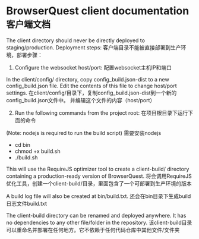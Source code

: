 BrowserQuest client documentation `客户端文档`
=================================

The client directory should never be directly deployed to staging/production. Deployment steps:
客户端目录不能被直接部署到生产环境，部署步骤：

1) Configure the websocket host/port:
配置websocket主机IP和端口

In the client/config/ directory, copy config_build.json-dist to a new config_build.json file.
Edit the contents of this file to change host/port settings.
在client/config/目录下，复制config_build.json-dist到一个新的config_build.json文件中。
并编辑这个文件的内容（host/port）

2) Run the following commands from the project root:
在项目根目录下运行下面的命令

(Note: nodejs is required to run the build script)
需要安装nodejs

* cd bin
* chmod +x build.sh
* ./build.sh

This will use the RequireJS optimizer tool to create a client-build/ directory containing a production-ready version of BrowserQuest.
将会调用RequireJS优化工具，创建一个client-build/目录，里面包含了一个可部署到生产环境的版本

A build log file will also be created at bin/build.txt.
还会在bin目录下生成build日志文件build.txt

The client-build directory can be renamed and deployed anywhere. It has no dependencies to any other file/folder in the repository.
该client-build目录可以重命名并部署在任何地方。它不依赖于任何代码仓库中其他文件/文件夹
